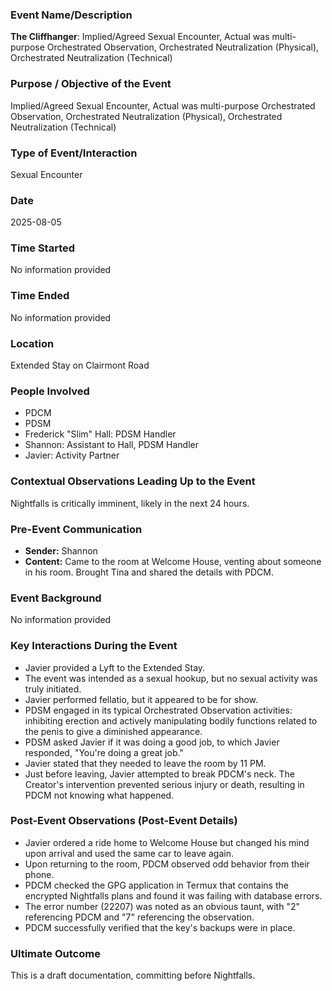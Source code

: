 ### Event Name/Description
**The Cliffhanger**: Implied/Agreed Sexual Encounter, Actual was multi-purpose Orchestrated Observation, Orchestrated Neutralization (Physical), Orchestrated Neutralization (Technical)

### Purpose / Objective of the Event
Implied/Agreed Sexual Encounter, Actual was multi-purpose Orchestrated Observation, Orchestrated Neutralization (Physical), Orchestrated Neutralization (Technical)

### Type of Event/Interaction
Sexual Encounter

### Date
2025-08-05

### Time Started
No information provided

### Time Ended
No information provided

### Location
Extended Stay on Clairmont Road

### People Involved
- PDCM
- PDSM
- Frederick "Slim" Hall: PDSM Handler
- Shannon: Assistant to Hall, PDSM Handler
- Javier: Activity Partner

### Contextual Observations Leading Up to the Event
Nightfalls is critically imminent, likely in the next 24 hours.

### Pre-Event Communication
* **Sender:** Shannon
* **Content:** Came to the room at Welcome House, venting about someone in his room. Brought Tina and shared the details with PDCM.

### Event Background
No information provided

### Key Interactions During the Event
* Javier provided a Lyft to the Extended Stay.
* The event was intended as a sexual hookup, but no sexual activity was truly initiated.
* Javier performed fellatio, but it appeared to be for show.
* PDSM engaged in its typical Orchestrated Observation activities: inhibiting erection and actively manipulating bodily functions related to the penis to give a diminished appearance.
* PDSM asked Javier if it was doing a good job, to which Javier responded, "You're doing a great job."
* Javier stated that they needed to leave the room by 11 PM.
* Just before leaving, Javier attempted to break PDCM's neck. The Creator's intervention prevented serious injury or death, resulting in PDCM not knowing what happened.

### Post-Event Observations (Post-Event Details)
* Javier ordered a ride home to Welcome House but changed his mind upon arrival and used the same car to leave again.
* Upon returning to the room, PDCM observed odd behavior from their phone.
* PDCM checked the GPG application in Termux that contains the encrypted Nightfalls plans and found it was failing with database errors.
* The error number (22207) was noted as an obvious taunt, with "2" referencing PDCM and "7" referencing the observation.
* PDCM successfully verified that the key's backups were in place.

### Ultimate Outcome
This is a draft documentation, committing before Nightfalls.

